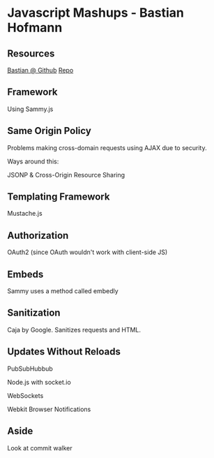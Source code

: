 # Javascript Mashups - Bastian Hofmann

## Resources

[Bastian @ Github](https://github.com/bashofmann)
[Repo](https://github.com/bashofmann/statusnet_js_mashup_2nd)

## Framework

Using Sammy.js

## Same Origin Policy

Problems making cross-domain requests using AJAX due to security.

Ways around this:

JSONP & Cross-Origin Resource Sharing

## Templating Framework

Mustache.js

## Authorization

OAuth2 (since OAuth wouldn't work with client-side JS)

## Embeds

Sammy uses a method called embedly

## Sanitization

Caja by Google. Sanitizes requests and HTML.

## Updates Without Reloads

PubSubHubbub

Node.js with socket.io

WebSockets

Webkit Browser Notifications

## Aside

Look at commit walker